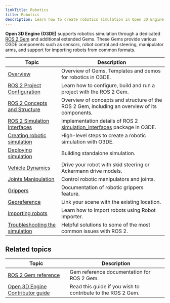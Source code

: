 ```yaml
---
linkTitle: Robotics
title: Robotics
description: Learn how to create robotics simulation in Open 3D Engine (O3DE) with ROS 2.
---
```


**Open 3D Engine (O3DE)** supports robotics simulation through a dedicated [ROS 2 Gem](/docs/user-guide/gems/reference/robotics/ros2) and additional extended Gems.
These Gems provide various O3DE components such as sensors, robot control and steering, manipulator arms, and support for importing robots from common formats.

| Topic                                                               | Description                                                                                   |
| ------------------------------------------------------------------- | --------------------------------------------------------------------------------------------- |
| [Overview](overview.md)                                             | Overview of Gems, Templates and demos for robotics in O3DE.                                   |
| [ROS 2 Project Configuration](project-configuration.md)             | Learn how to configure, build and run a project with the ROS 2 Gem.                           |
| [ROS 2 Concepts and Structure](concepts-and-components-overview.md) | Overview of concepts and structure of the ROS 2 Gem, including an overview of its components. |
| [ROS 2 Simulation Interfaces](simulation-interfaces.md)             | Implementation details of ROS 2 [simulation_interfaces](https://github.com/ros-simulation/simulation_interfaces) package in O3DE. |
| [Creating robotic simulation](creating-robotic-simulation.md)       | High-level steps to create a robotic simulation with O3DE.                                    |
| [Deploying simulation](deploying-simulation.md)                     | Building standalone simulation.                                                               |
| [Vehicle Dynamics](vehicle-dynamics.md)                             | Drive your robot with skid steering or Ackermann drive models.                                 |
| [Joints Manipulation](joints-manipulation.md)                       | Control robotic manipulators and joints.                                             |
| [Grippers](grippers.md)                                             | Documentation of robotic grippers feature.                                                    |
| [Georeference](georeference.md)                                     | Link your scene with the existing location.                                                   |
| [Importing robots](importing-robot.md)                              | Learn how to import robots using Robot Importer.                                              |
| [Troubleshooting the simulation](troubleshooting.md)                | Helpful solutions to some of the most common issues with ROS 2.                               |


## Related topics

| Topic                                                                                                                      | Description                                                 |
| -------------------------------------------------------------------------------------------------------------------------- | ----------------------------------------------------------- |
| [ROS 2 Gem reference](/docs/user-guide/gems/reference/robotics/ros2)                                                       | Gem reference documentation for ROS 2 Gem.                  |
| [Open 3D Engine Contributor guide](/docs/contributing)                                                                     | Read this guide if you wish to contribute to the ROS 2 Gem. |



